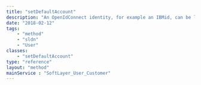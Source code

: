 ```yaml
---
title: "setDefaultAccount"
description: "An OpenIdConnect identity, for example an IBMid, can be linked or mapped to one or more individual SoftLayer users, but no more than one per account. If an OpenIdConnect identity is mapped to multiple accounts in this manner, one such account should be identified as the default account for that identity. Invoke this only on IBMid-authenticated users. "
date: "2018-02-12"
tags:
    - "method"
    - "sldn"
    - "User"
classes:
    - "setDefaultAccount"
type: "reference"
layout: "method"
mainService : "SoftLayer_User_Customer"
---
```

